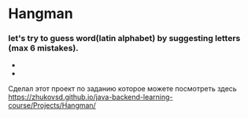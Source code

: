 # Hangman
### let's try to guess word(latin alphabet) by suggesting letters (max 6 mistakes).
*
*
Сделал этот проект по заданию которое можете посмотреть здесь   https://zhukovsd.github.io/java-backend-learning-course/Projects/Hangman/
